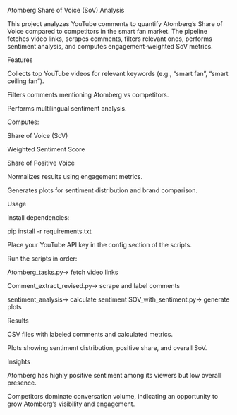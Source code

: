 Atomberg Share of Voice (SoV) Analysis

This project analyzes YouTube comments to quantify Atomberg’s Share of Voice compared to competitors in the smart fan market. The pipeline fetches video links, scrapes comments, filters relevant ones, performs sentiment analysis, and computes engagement-weighted SoV metrics.

Features

Collects top YouTube videos for relevant keywords (e.g., “smart fan”, “smart ceiling fan”).

Filters comments mentioning Atomberg vs competitors.

Performs multilingual sentiment analysis.

Computes:

Share of Voice (SoV)

Weighted Sentiment Score

Share of Positive Voice

Normalizes results using engagement metrics.

Generates plots for sentiment distribution and brand comparison.

Usage

Install dependencies:

pip install -r requirements.txt


Place your YouTube API key in the config section of the scripts.

Run the scripts in order:

Atomberg_tasks.py→ fetch video links

Comment_extract_revised.py→ scrape and label comments

 sentiment_analysis→ calculate sentiment 
SOV_with_sentiment.py→ generate plots

Results

CSV files with labeled comments and calculated metrics.

Plots showing sentiment distribution, positive share, and overall SoV.

Insights

Atomberg has highly positive sentiment among its viewers but low overall presence.

Competitors dominate conversation volume, indicating an opportunity to grow Atomberg’s visibility and engagement.
